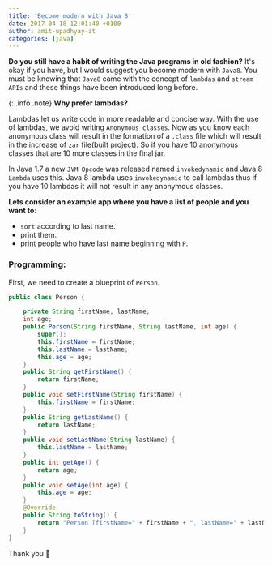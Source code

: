 ```yaml
---
title: 'Become modern with Java 8'
date: 2017-04-18 12:01:40 +0100
author: amit-upadhyay-it
categories: [java]
---
```


**Do you still have a habit of writing the Java programs in old fashion?** It's okay if you have, but I would suggest you become modern with `Java8`. You must be knowing that `Java8` came with the concept of `lambdas` and `stream APIs` and these things have been introduced long before.

{: .info .note}
**Why prefer lambdas?**


Lambdas let us write code in more readable and concise way. With the use of lambdas, we avoid writing `Anonymous classes`. Now as you know each anonymous class will result in the formation of a `.class` file which will result in the increase of `zar` file(built project). So if you have 10 anonymous classes that are 10 more classes in the final jar.

In Java 1.7 a new `JVM Opcode` was released named `invokedynamic` and Java 8 `Lambda` uses this. Java 8 lambda uses `invokedynamic` to call lambdas thus if you have 10 lambdas it will not result in any anonymous classes.

**Lets consider an example app where you have a list of people and you want to**:

- `sort` according to last name.
- print them.
- print people who have last name beginning with `P`.

### Programming:

First, we need to create a blueprint of `Person`.

```java
public class Person {

	private String firstName, lastName;
	int age;
	public Person(String firstName, String lastName, int age) {
		super();
		this.firstName = firstName;
		this.lastName = lastName;
		this.age = age;
	}
	public String getFirstName() {
		return firstName;
	}
	public void setFirstName(String firstName) {
		this.firstName = firstName;
	}
	public String getLastName() {
		return lastName;
	}
	public void setLastName(String lastName) {
		this.lastName = lastName;
	}
	public int getAge() {
		return age;
	}
	public void setAge(int age) {
		this.age = age;
	}
	@Override
	public String toString() {
		return "Person [firstName=" + firstName + ", lastName=" + lastName + ", age=" + age + "]";
	}
}
```

Thank you 👏
